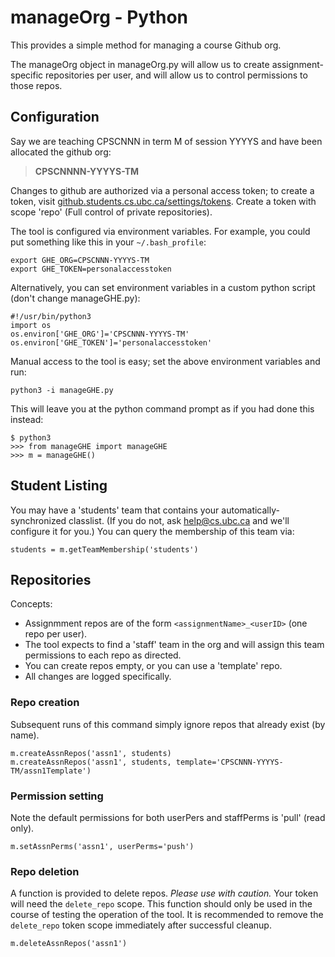 # manageOrg - Python

This provides a simple method for managing a course Github org.

The manageOrg object in manageOrg.py will allow us to create assignment-specific repositories per user, and will allow us to control permissions to those repos.

## Configuration

Say we are teaching CPSCNNN in term M of session YYYYS and have been allocated the github org:
> __CPSCNNNN-YYYYS-TM__

Changes to github are authorized via a personal access token; to create a token,
visit [github.students.cs.ubc.ca/settings/tokens](https://github.students.cs.ubc.ca/settings/tokens).
Create a token with scope 'repo' (Full control of private repositories).

The tool is configured via environment variables. For example, you could put something like this in your `~/.bash_profile`:

    export GHE_ORG=CPSCNNN-YYYYS-TM
    export GHE_TOKEN=personalaccesstoken

Alternatively, you can set environment variables in a custom python script (don't change manageGHE.py):

    #!/usr/bin/python3
    import os
    os.environ['GHE_ORG']='CPSCNNN-YYYYS-TM'
    os.environ['GHE_TOKEN']='personalaccesstoken'

Manual access to the tool is easy; set the above environment variables and run:

    python3 -i manageGHE.py

This will leave you at the python command prompt as if you had done this instead:

    $ python3
    >>> from manageGHE import manageGHE
    >>> m = manageGHE()

## Student Listing

You may have a 'students' team that contains your automatically-synchronized classlist. (If you do not, ask help@cs.ubc.ca and we'll configure it for you.)
You can query the membership of this team via:

    students = m.getTeamMembership('students')

## Repositories

Concepts:
* Assignmment repos are of the form `<assignmentName>_<userID>` (one repo per user).
* The tool expects to find a 'staff' team in the org and will assign this team permissions to each repo as directed.
* You can create repos empty, or you can use a 'template' repo.
* All changes are logged specifically.

### Repo creation
Subsequent runs of this command simply ignore repos that already exist (by name).

    m.createAssnRepos('assn1', students)
    m.createAssnRepos('assn1', students, template='CPSCNNN-YYYYS-TM/assn1Template')

### Permission setting
Note the default permissions for both userPers and staffPerms is 'pull' (read only).

    m.setAssnPerms('assn1', userPerms='push')

### Repo deletion
A function is provided to delete repos. _Please use with caution._ Your token will need the `delete_repo` scope.
This function should only be used in the course of testing the operation of the tool.
It is recommended to remove the `delete_repo` token scope immediately after successful cleanup.

    m.deleteAssnRepos('assn1')
